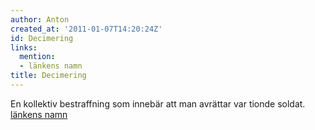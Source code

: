 ```yaml
---
author: Anton
created_at: '2011-01-07T14:20:24Z'
id: Decimering
links:
  mention:
  - länkens namn
title: Decimering
---
```


En kollektiv bestraffning som innebär att man avrättar var tionde soldat. [länkens namn]

  [länkens namn]: länkens_namn
